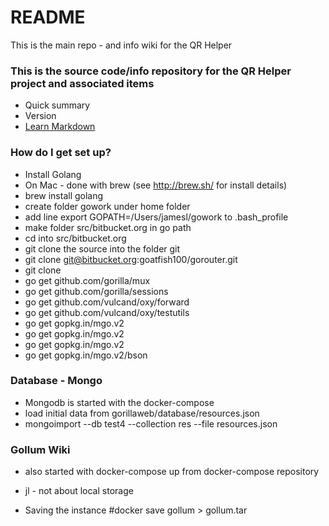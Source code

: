 # README #
This is the main repo - and info wiki for the QR Helper

### This is the source code/info repository for the QR Helper project and associated items ###

* Quick summary
* Version
* [Learn Markdown](https://bitbucket.org/tutorials/markdowndemo)

### How do I get set up? ###


* Install Golang
* On Mac - done with brew (see http://brew.sh/ for install details)
* brew install golang
* create folder gowork under home folder
* add line export GOPATH=/Users/jamesl/gowork to .bash_profile
* make folder src/bitbucket.org in go path
* cd into src/bitbucket.org
* git clone the source into the folder git
* git clone git@bitbucket.org:goatfish100/gorouter.git
* git clone
*  go get github.com/gorilla/mux
*  go get github.com/gorilla/sessions
*  go get github.com/vulcand/oxy/forward
*  go get github.com/vulcand/oxy/testutils
*  go get gopkg.in/mgo.v2
*  go get gopkg.in/mgo.v2
*  go get gopkg.in/mgo.v2
*  go get gopkg.in/mgo.v2/bson


### Database - Mongo ###

* Mongodb is started with the docker-compose
* load initial data from gorillaweb/database/resources.json
* mongoimport --db test4 --collection res --file resources.json

### Gollum Wiki ###

* also started with docker-compose up from docker-compose repository
* jl - not about local storage

* Saving the instance #docker save gollum > gollum.tar
